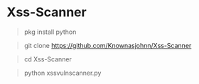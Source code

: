 # Xss-Scanner


>pkg install python

>git clone https://github.com/Knownasjohnn/Xss-Scanner

>cd Xss-Scanner

>python xssvulnscanner.py

